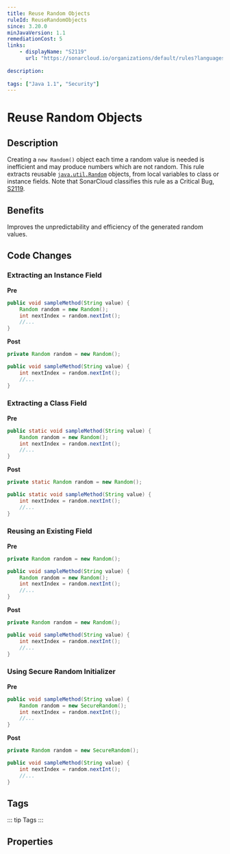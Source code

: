 ```yaml
---
title: Reuse Random Objects
ruleId: ReuseRandomObjects
since: 3.20.0
minJavaVersion: 1.1
remediationCost: 5
links:
    - displayName: "S2119"
      url: "https://sonarcloud.io/organizations/default/rules?languages=java&open=java%3AS2119&q=S2119"
    
description:
    .
tags: ["Java 1.1", "Security"]
---
```


# Reuse Random Objects

## Description

Creating a `new Random()` object each time a random value is needed is inefficient and may produce numbers which are not random. This rule extracts reusable [`java.util.Random`](https://docs.oracle.com/javase/8/docs/api/java/util/Random.html) objects, from local variables to class or instance fields. 
Note that SonarCloud classifies this rule as a Critical Bug, [S2119](https://sonarcloud.io/organizations/default/rules?languages=java&open=java%3AS2119&q=S2119).

## Benefits

Improves the unpredictability and efficiency of the generated random values.

## Code Changes


### Extracting an Instance Field

__Pre__
```java
public void sampleMethod(String value) {
    Random random = new Random();
    int nextIndex = random.nextInt();
    //...
}
```

__Post__
```java
private Random random = new Random();

public void sampleMethod(String value) {
    int nextIndex = random.nextInt();
    //...
}
```

### Extracting a Class Field

__Pre__
```java
public static void sampleMethod(String value) {
    Random random = new Random();
    int nextIndex = random.nextInt();
    //...
}
```

__Post__
```java
private static Random random = new Random();

public static void sampleMethod(String value) {
    int nextIndex = random.nextInt();
    //...
}
```

### Reusing an Existing Field

__Pre__
```java
private Random random = new Random();

public void sampleMethod(String value) {
    Random random = new Random();
    int nextIndex = random.nextInt();
    //...
}
```

__Post__
```java
private Random random = new Random();

public void sampleMethod(String value) {
    int nextIndex = random.nextInt();
    //...
}
```

### Using Secure Random Initializer

__Pre__
```java
public void sampleMethod(String value) {
    Random random = new SecureRandom();
    int nextIndex = random.nextInt();
    //...
}
```

__Post__
```java
private Random random = new SecureRandom();

public void sampleMethod(String value) {
    int nextIndex = random.nextInt();
    //...
}
```

<VersionNotice />

## Tags

::: tip Tags
<TagLinks />
:::

## Properties

<RuleProperties />
